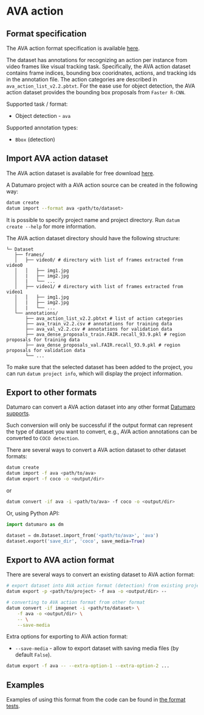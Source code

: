 # AVA action

## Format specification

The AVA action format specification is available
[here](https://arxiv.org/pdf/1705.08421.pdf).

The dataset has annotations for recognizing an action per instance from video frames
like visual tracking task. Specifically, the AVA action dataset contains frame indices,
bounding box cooridnates, actions, and tracking ids in the annotation file. The action
categories are described in `ava_action_list_v2.2.pbtxt`. For the ease use for object
detection, the AVA action dataset provides the bounding box proposals from `Faster R-CNN`.

Supported task / format:
- Object detection - `ava`

Supported annotation types:
- `Bbox` (detection)

## Import AVA action dataset

The AVA action dataset is available for free download
[here](https://research.google.com/ava/download.html#ava_actions_download).

A Datumaro project with a AVA action source can be created in the following way:

``` bash
datum create
datum import --format ava <path/to/dataset>
```

It is possible to specify project name and project directory. Run
`datum create --help` for more information.

The AVA action dataset directory should have the following structure:

<!--lint disable fenced-code-flag-->
```
└─ Dataset
   ├── frames/
   │   ├── video0/ # directory with list of frames extracted from video0
   │   │   ├── img1.jpg
   │   |   ├── img2.jpg
   │   |   └── ...
   │   ├── video1/ # directory with list of frames extracted from video1
   │   │   ├── img1.jpg
   │   |   ├── img2.jpg
   │   |   └── ...
   └── annotations/
       ├── ava_action_list_v2.2.pbtxt # list of action categories
       ├── ava_train_v2.2.csv # annotations for training data
       ├── ava_val_v2.2.csv # annotations for validation data
       ├── ava_dense_proposals_train.FAIR.recall_93.9.pkl # region proposals for training data
       ├── ava_dense_proposals_val.FAIR.recall_93.9.pkl # region proposals for validation data
       └── ...
```

To make sure that the selected dataset has been added to the project, you
can run `datum project info`, which will display the project information.

## Export to other formats

Datumaro can convert a AVA action dataset into any other format
[Datumaro supports](/docs/user-manual/supported_formats).

Such conversion will only be successful if the output
format can represent the type of dataset you want to convert,
e.g., AVA action annotations can be converted to `COCO detection`.

There are several ways to convert a AVA action dataset to other dataset formats:

``` bash
datum create
datum import -f ava <path/to/ava>
datum export -f coco -o <output/dir>
```
or
``` bash
datum convert -if ava -i <path/to/ava> -f coco -o <output/dir>
```

Or, using Python API:

```python
import datumaro as dm

dataset = dm.Dataset.import_from('<path/to/ava>', 'ava')
dataset.export('save_dir', 'coco', save_media=True)
```

## Export to AVA action format

There are several ways to convert an existing dataset to AVA action format:

``` bash
# export dataset into AVA action format (detection) from existing project
datum export -p <path/to/project> -f ava -o <output/dir> --
```
``` bash
# converting to AVA action format from other format
datum convert -if imagenet -i <path/to/dataset> \
    -f ava -o <output/dir> \
    -- \
    --save-media
```

Extra options for exporting to AVA action format:
- `--save-media` - allow to export dataset with saving media files
  (by default `False`).

```bash
datum export -f ava -- --extra-option-1 --extra-option-2 ...
```

## Examples

Examples of using this format from the code can be found in
[the format tests](https://github.com/openvinotoolkit/datumaro/blob/develop/tests/unit/test_ava_format.py).
